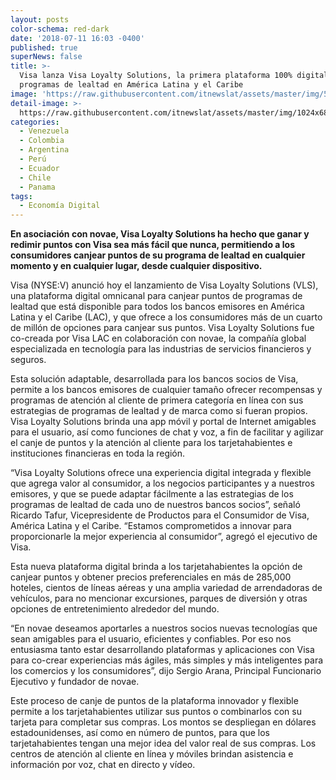 ```yaml
---
layout: posts
color-schema: red-dark
date: '2018-07-11 16:03 -0400'
published: true
superNews: false
title: >-
  Visa lanza Visa Loyalty Solutions, la primera plataforma 100% digital para
  programas de lealtad en América Latina y el Caribe
image: 'https://raw.githubusercontent.com/itnewslat/assets/master/img/540x320/OK-p.jpg'
detail-image: >-
  https://raw.githubusercontent.com/itnewslat/assets/master/img/1024x680/OK-g.jpg
categories:
  - Venezuela
  - Colombia
  - Argentina
  - Perú
  - Ecuador
  - Chile
  - Panama
tags:
  - Economía Digital
---
```

**En asociación con novae, Visa Loyalty Solutions ha hecho que ganar y redimir puntos con Visa sea más fácil que nunca, permitiendo a los consumidores canjear puntos de su programa de lealtad en cualquier momento y en cualquier lugar, desde cualquier dispositivo.**

Visa (NYSE:V) anunció hoy el lanzamiento de Visa Loyalty Solutions (VLS), una plataforma digital omnicanal para canjear puntos de programas de lealtad que está disponible para todos los bancos emisores en América Latina y el Caribe (LAC), y que ofrece a los consumidores más de un cuarto de millón de opciones para canjear sus puntos. Visa Loyalty Solutions fue co-creada por Visa LAC en colaboración con novae, la compañía global especializada en tecnología para las industrias de servicios financieros y seguros. 

Esta solución adaptable, desarrollada para los bancos socios de Visa, permite a los bancos emisores de cualquier tamaño ofrecer recompensas y programas de atención al cliente de primera categoría en línea con sus estrategias de programas de lealtad y de marca como si fueran propios. Visa Loyalty Solutions brinda una app móvil y portal de Internet amigables para el usuario, así como funciones de chat y voz, a fin de facilitar y agilizar el canje de puntos y la atención al cliente para los tarjetahabientes e instituciones financieras en toda la región.

“Visa Loyalty Solutions ofrece una experiencia digital integrada y flexible que agrega valor al consumidor, a los negocios participantes y a nuestros emisores, y que se puede adaptar fácilmente a las estrategias de los programas de lealtad de cada uno de nuestros bancos socios”, señaló Ricardo Tafur, Vicepresidente de Productos para el Consumidor de Visa, América Latina y el Caribe. “Estamos comprometidos a innovar para proporcionarle la mejor experiencia al consumidor”, agregó el ejecutivo de Visa.

Esta nueva plataforma digital brinda a los tarjetahabientes la opción de canjear puntos y obtener precios preferenciales en más de 285,000 hoteles, cientos de líneas aéreas y una amplia variedad de arrendadoras de vehículos, para no mencionar excursiones, parques de diversión y otras opciones de entretenimiento alrededor del mundo.

“En novae deseamos aportarles a nuestros socios nuevas tecnologías que sean amigables para el usuario, eficientes y confiables. Por eso nos entusiasma tanto estar desarrollando plataformas y aplicaciones con Visa para co-crear experiencias más ágiles, más simples y más inteligentes para los comercios y los consumidores”, dijo Sergio Arana, Principal Funcionario Ejecutivo y fundador de novae.

Este proceso de canje de puntos de la plataforma innovador y flexible permite a los tarjetahabientes utilizar sus puntos o combinarlos con su tarjeta para completar sus compras. Los montos se despliegan en dólares estadounidenses, así como en número de puntos, para que los tarjetahabientes tengan una mejor idea del valor real de sus compras. Los centros de atención al cliente en línea y móviles brindan asistencia e información por voz, chat en directo y vídeo.

